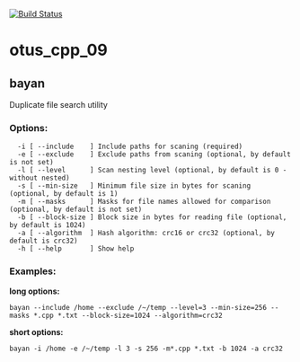 [![Build Status](
  https://api.travis-ci.org/vshishov/otus_cpp_09.svg?branch=master
)](https://travis-ci.org/github/vshishov/otus_cpp_09)

# otus_cpp_09

## bayan
Duplicate file search utility

### Options:
```
  -i [ --include    ] Include paths for scaning (required)
  -e [ --exclude    ] Exclude paths from scaning (optional, by default is not set)
  -l [ --level      ] Scan nesting level (optional, by default is 0 - without nested)
  -s [ --min-size   ] Minimum file size in bytes for scaning (optional, by default is 1)
  -m [ --masks      ] Masks for file names allowed for comparison (optional, by default is not set)
  -b [ --block-size ] Block size in bytes for reading file (optional, by default is 1024)
  -a [ --algorithm  ] Hash algorithm: crc16 or crc32 (optional, by default is crc32)
  -h [ --help       ] Show help
```

### Examples: 
**long options:**

`bayan --include /home --exclude /~/temp --level=3 --min-size=256 --masks *.cpp *.txt --block-size=1024 --algorithm=crc32`

**short options:**

`bayan -i /home -e /~/temp -l 3 -s 256 -m*.cpp *.txt -b 1024 -a crc32`
